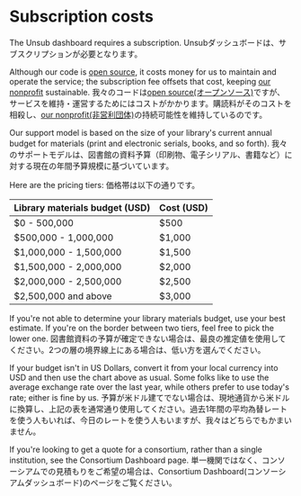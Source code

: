 # Subscription costs

The Unsub dashboard requires a subscription. Unsubダッシュボードは、サブスクリプションが必要となります。

Although our code is [open source](https://github.com/ourresearch/get-unsub), it costs money for us to maintain and operate the service; the subscription fee offsets that cost, keeping [our nonprofit](https://ourresearch.org/) sustainable. 我々のコードは[open source(オープンソース)](https://github.com/ourresearch/get-unsub)ですが、サービスを維持・運営するためにはコストがかかります。購読料がそのコストを相殺し、[our nonprofit(非営利団体)](https://ourresearch.org/)の持続可能性を維持しているのです。

Our support model is based on the size of your library's current annual budget for materials (print and electronic serials, books, and so forth). 我々のサポートモデルは、図書館の資料予算（印刷物、電子シリアル、書籍など）に対する現在の年間予算規模に基づいています。

Here are the pricing tiers: 価格帯は以下の通りです。

| **Library materials budget** (USD) | **Cost** (USD) |
| ---------------------------------- | -------------- |
| $0 - 500,000                       | $500           |
| $500,000 - 1,000,000               | $1,000         |
| $1,000,000 - 1,500,000             | $1,500         |
| $1,500,000 - 2,000,000             | $2,000         |
| $2,000,000 - 2,500,000             | $2,500         |
| $2,500,000 and above               | $3,000         |

If you're not able to determine your library materials budget, use your best estimate. If you're on the border between two tiers, feel free to pick the lower one. 図書館資料の予算が確定できない場合は、最良の推定値を使用してください。2つの層の境界線上にある場合は、低い方を選んでください。

If your budget isn't in US Dollars, convert it from your local currency into USD and then use the chart above as usual. Some folks like to use the average exchange rate over the last year, while others prefer to use today's rate; either is fine by us. 予算が米ドル建てでない場合は、現地通貨から米ドルに換算し、上記の表を通常通り使用してください。過去1年間の平均為替レートを使う人もいれば、今日のレートを使う人もいますが、我々はどちらでもかまいません。

If you're looking to get a quote for a consortium, rather than a single institution, see the Consortium Dashboard page. 単一機関ではなく、コンソーシアムでの見積もりをご希望の場合は、Consortium Dashboard(コンソーシアムダッシュボード)のページをご覧ください。
